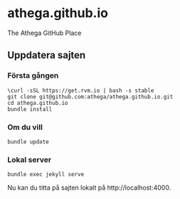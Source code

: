 # athega.github.io
The Athega GitHub Place

## Uppdatera sajten

### Första gången
```
\curl -sSL https://get.rvm.io | bash -s stable
git clone git@github.com:athega/athega.github.io.git
cd athega.github.io
bundle install

```

### Om du vill
```
bundle update
```

### Lokal server
```
bundle exec jekyll serve
```
Nu kan du titta på sajten lokalt på http://localhost:4000.
